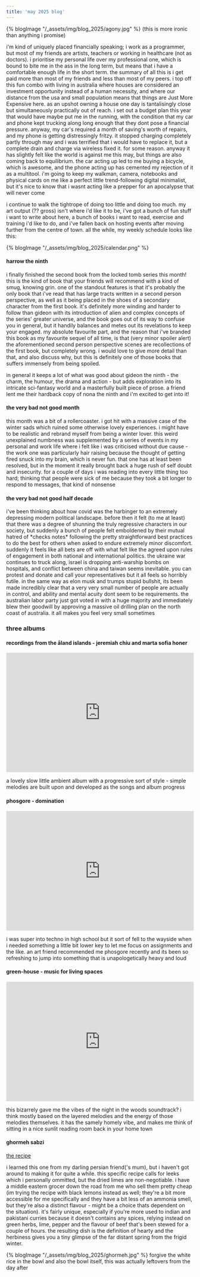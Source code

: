 ```yaml
---
title: 'may 2025 blog'
---
```


{% blogImage "/_assets/img/blog_2025/agony.jpg" %}
(this is more ironic than anything i promise)

i'm kind of uniquely placed financially speaking; i work as a programmer, but most of my friends are artists, teachers or working in healthcare (not as doctors). i prioritise my personal life over my professional one, which is bound to bite me in the ass in the long term, but means that i have a comfortable enough life in the short term. the summary of all this is i get paid more than most of my friends and less than most of my peers. i top off this fun combo with living in australia where houses are considered an investment opportunity instead of a human necessity, and where our distance from the usa and small population means that things are Just More Expensive here. as an upshot owning a house one day is tantalisingly close but simultaneously practically out of reach. i set out a budget plan this year that would have maybe put me in the running, with the condition that my car and phone kept trucking along long enough that they dont pose a financial pressure. anyway, my car's required a month of saving's worth of repairs, and my phone is getting distressingly fritzy. it stopped charging completely partly through may and i was terrified that i would have to replace it, but a complete drain and charge via wireless fixed it. for some reason. anyway it has slightly felt like the world is against me this may, but things are also coming back to equilibrium. the car acting up led to me buying a bicycle, which is awesome, and the phone acting up has cemented my rejection of it as a multitool. i'm going to keep my walkman, camera, notebooks and physical cards on me like a perfect little trend-following digital minimalist, but it's nice to know that i wasnt acting like a prepper for an apocalypse that will never come

i continue to walk the tightrope of doing too little and doing too much. my art output (?? gross) isn't where i'd like it to be, i've got a bunch of fun stuff i want to write about here, a bunch of books i want to read, exercise and training i'd like to do, and i've fallen back on hosting events after moving further from the centre of town. all the while, my weekly schedule looks like this:

{% blogImage "/_assets/img/blog_2025/calendar.png" %}

#### harrow the ninth
i finally finished the second book from the locked tomb series this month! this is the kind of book that your friends will recommend with a kind of smug, knowing grin. one of the standout features is that it's probably the only book that i've read that has large tracts written in a second person perspective, as well as it being placed in the shoes of a secondary character from the first book. it's definitely more winding and harder to follow than gideon with its introduction of alien and complex concepts of the series' greater universe, and the book goes out of its way to confuse you in general, but it handily balances and metes out its revelations to keep your engaged. my absolute favourite part, and the reason that i've branded this book as my favourite sequel of all time, is that (very minor spoiler alert) the aforementioned second person perspective scenes are recollections of the first book, but completely wrong. i would love to give more detail than that, and also discuss why, but this is definitely one of those books that suffers immensely from being spoiled. 

in general it keeps a lot of what was good about gideon the ninth - the charm, the humour, the drama and action - but adds exploration into its intricate sci-fantasy world and a masterfully built piece of prose. a friend lent me their hardback copy of nona the ninth and i'm excited to get into it!

#### the very bad not good month

this month was a bit of a rollercoaster. i got hit with a massive case of the winter sads which ruined some otherwise lovely experiences. i might have to be realistic and rebrand myself from being a winter lover. this weird unexplained numbness was supplemented by a series of events in my personal and work life where i felt like i was criticised without due cause - the work one was particularly hair raising because the thought of getting fired snuck into my brain, which is never fun. that one has at least been resolved, but in the moment it really brought back a huge rush of self doubt and insecurity. for a couple of days i was reading into every little thing too hard; thinking that people were sick of me because they took a bit longer to respond to messages, that kind of nonsense

<!-- the cherry on top was that i was watching [jeffiot's excellent disco elysium video](https://www.youtube.com/watch?v=Phns6c7j_mM) and was really taken by the way he described his relationship with his partner. i think i just... don't feel love as intensely as other people? what i feel with my current partner is consistent with my last one (before the end ofc) but it isn't this all encompassing heart rending experience that other pepole have described it as. my suspicion is that it's a dual effect of between wanting to retain autonomy to some degree in any relationship, and actively finding the feeling of being a big Protector or something kinda gross in a gender way. it did scare the shit out of me when i started thinking about it though -->

#### the very bad not good half decade
i've been thinking about how covid was the harbinger to an extremely depressing modern political landscape. before then it felt (to me at least) that there was a degree of shunning the truly regressive characters in our society, but suddenly a bunch of people felt emboldened by their mutual hatred of \*checks notes\* following the pretty straightforward best practices to do the best for others when asked to endure extremely minor discomfort. suddenly it feels like all bets are off with what felt like the agreed upon rules of engagement in both national and international politics. the ukraine war continues to truck along, israel is dropping anti-warship bombs on hospitals, and conflict between china and taiwan seems inevitable. you can protest and donate and call your representatives but it all feels so horribly futile. in the same way as elon musk and trumps stupid bullshit, its been made incredibly clear that a very very small number of people are actually in control, and ability and mental acuity dont seem to be requirements. the australian labor party just got voted in with a huge majority and immediately blew their goodwill by approving a massive oil drilling plan on the north coast of australia. it all makes you feel very small sometimes

### three albums
#### recordings from the åland islands - jeremiah chiu and marta sofia honer
<iframe style="border: 0; width: 100%; height: 320px;" rss-image="/_assets/img/blog/alandislands.jpg" rss-link="https://intlanthem.bandcamp.com/album/recordings-from-the-land-islands" rss-linkname="recordings from the åland islands by jeremiah chiu and marta sofia honer" src="https://bandcamp.com/EmbeddedPlayer/album=883665140/size=large/bgcol=ffffff/linkcol=0687f5/artwork=small/transparent=true/" seamless><a href="https://intlanthem.bandcamp.com/album/recordings-from-the-land-islands">Recordings from the Åland Islands by Jeremiah Chiu &amp; Marta Sofia Honer</a></iframe>

a lovely slow little ambient album with a progressive sort of style - simple melodies are built upon and developed as the songs and album progress

#### phosgore - domination
<iframe style="border: 0; width: 100%; height: 320px;" rss-image="/_assets/img/blog/domination.jpg" rss-link="https://pronoize.bandcamp.com/album/domination" rss-linkname="domination by phosgore" src="https://bandcamp.com/EmbeddedPlayer/album=1910673630/size=large/bgcol=ffffff/linkcol=0687f5/artwork=small/transparent=true/" seamless><a href="https://pronoize.bandcamp.com/album/domination">Domination by Phosgore</a></iframe>

i was super into techno in high school but it sort of fell to the wayside when i needed something a little bit lower key to let me focus on assignments and the like. an art friend recommended me phosgore recently and its been so refreshing to jump into something that is unapologetically heavy and loud

#### green-house - music for living spaces
<iframe style="border: 0; width: 100%; height: 320px;" rss-image="/_assets/img/blog/musicforlivingspaces.jpg" rss-link="https://green-house.bandcamp.com/album/music-for-living-spaces" rss-linkname="music for living space by green-house" src="https://bandcamp.com/EmbeddedPlayer/album=1169230806/size=large/bgcol=ffffff/linkcol=0687f5/artwork=small/transparent=true/" seamless><a href="https://green-house.bandcamp.com/album/music-for-living-spaces">Music for Living Spaces by Green-House</a></iframe>

this bizarrely gave me the vibes of the night in the woods soundtrack? i think mostly based on the layered melodies and the energy of those melodies themselves. it has the samely homely vibe, and makes me think of sitting in a nice sunlit reading room back in your home town

#### ghormeh sabzi
[the recipe](https://www.themediterraneandish.com/ghormeh-sabzi/)

i learned this one from my darling persian friend('s mum), but i haven't got around to making it for quite a while. this specific recipe calls for leeks which i personally ommitted, but the dried limes are non-negotiable. i have a middle eastern grocer down the road from me who sell them pretty cheap (im trying the recipe with black lemons instead as well; they're a bit more accessible for me specifically and they have a bit less of an ammonia smell, but they're also a distinct flavour - might be a choice thats dependent on the situation). it's fairly unique, especially if you're more used to indian and pakistani curries because it doesn't contains any spices, relying instead on green herbs, lime, pepper and the flavour of beef that's been stewed for a couple of hours. the resulting dish is the definition of hearty and the herbiness gives you a tiny glimpse of the far distant spring from the frigid winter. 

{% blogImage "/_assets/img/blog_2025/ghormeh.jpg" %}
forgive the white rice in the bowl and also the bowl itself, this was actually leftovers from the day after
